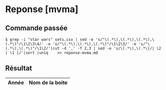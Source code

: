 # Reponse [mvma]

## Commande passée

    $ grep -i "star wars" sets.csv | sed -e 's/"\(.*\),\(.*\),\(.*\),\(.*\)"/\1\2\3\4/' -e 's/"\(.*\),\(.*\),\(.*\)"/\1\2\3/' -e 's/"\(.*\),\(.*\)"/\1\2/'|cut -d ',' -f 2,3 | sed -e 's/\(.*\),\(.*\)/| \2 | \1 |/'|sort |uniq    >> reponse-mvma.md


## Résultat

| Année   | Nom de la boite |
| ---------- | :-------: | 
